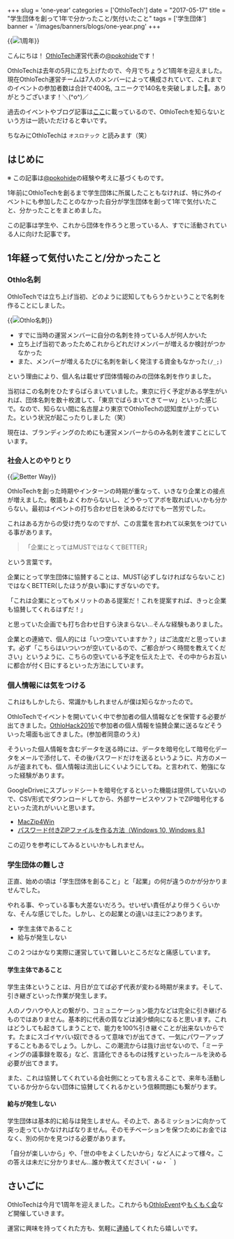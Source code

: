 +++
slug = 'one-year'
categories = ['OthloTech']
date = "2017-05-17"
title = "学生団体を創って1年で分かったこと/気付いたこと"
tags = ['学生団体']
banner = '/images/banners/blogs/one-year.png'
+++

{{<image src="/images/blogs/20170517/one-year.png"  alt="1周年" >}}

こんにちは！ [OthloTech](https://www.othlo.tech)運営代表の[@pokohide](https://twitter.com/hyde141421356)です！

OthloTechは去年の5月に立ち上げたので、今月でちょうど1周年を迎えました。現在OthloTech運営チームは7人のメンバーによって構成されていて、これまでのイベントの参加者数は合計で400名, ユニークで140名を突破しました🎉。ありがとうございます！＼(^o^)／

過去のイベントやブログ記事は[ここ](https://www.othlo.tech/events)に載っているので、OthloTechを知らないという方は一読いただけると幸いです。

ちなみにOthloTechは `オスロテック` と読みます（笑）

## はじめに

※ この記事は[@pokohide](https://twitter.com/hyde141421356)の経験や考えに基づくものです。

1年前にOthloTechを創るまで学生団体に所属したこともなければ、特に外のイベントにも参加したことのなかった自分が学生団体を創って1年で気付いたこと、分かったことをまとめました。

この記事は学生や、これから団体を作ろうと思っている人、すでに活動されている人に向けた記事です。

## 1年経って気付いたこと/分かったこと

### Othlo名刺

OthloTechでは立ち上げ当初、どのように認知してもらうかということで名刺を作ることにしました。

{{<image src="/images/blogs/20170517/card.png"  alt="Othlo名刺" >}}

* すでに当時の運営メンバーに自分の名刺を持っている人が何人かいた
* 立ち上げ当初であったためこれからどれだけメンバーが増えるか検討がつかなかった
* また、メンバーが増えるたびに名刺を新しく発注する資金もなかった`(/_;)`

という理由により、個人名は載せず団体情報のみの団体名刺を作りました。

当初はこの名刺をひたすらばらまいていました。東京に行く予定がある学生がいれば、団体名刺を数十枚渡して、「東京でばらまいてきてーｗ」といった感じで。なので、知らない間に名古屋より東京でOthloTechの認知度が上がっていた。という状況が起こったりしました（笑）

現在は、ブランディングのためにも運営メンバーからのみ名刺を渡すことにしています。

### 社会人とのやりとり

{{<image src="/images/blogs/20170517/better.png"  alt="Better Way" >}}

OthloTechを創った時期やインターンの時期が重なって、いきなり企業との接点が増えました。敬語もよくわからないし、どうやってアポを取ればいいかも分からない。最初はイベントの打ち合わせ日を決めるだけでも一苦労でした。

これはある方からの受け売りなのですが、この言葉を言われて以来気をつけている事があります。

> 「企業にとってはMUSTではなくてBETTER」

という言葉です。

企業にとって学生団体に協賛することは、MUST(必ずしなければならないこと)ではなくBETTER(したほうが良い事)にすぎないのです。

「これは企業にとってもメリットのある提案だ！これを提案すれば、きっと企業も協賛してくれるはずだ！」

と思っていた企画でも打ち合わせ日すら決まらない...そんな経験もありました。

企業との連絡で、個人的には「いつ空いていますか？」はご法度だと思っています。必ず「こちらはいついつが空いているので、ご都合がつく時間を教えてください」というように、こちらの空いている予定を伝えた上で、その中からお互いに都合が付く日にするといった方法にしています。

### 個人情報には気をつける

これはもしかしたら、常識かもしれませんが僕は知らなかったので。

OthloTechでイベントを開いていく中で参加者の個人情報などを保管する必要が出てきました。[OthloHack2016](http://hack.othlo.tech)で参加者の個人情報を協賛企業に送るなどそういった場面も出てきました。(参加者同意のうえ)

そういった個人情報を含むデータを送る時には、データを暗号化して暗号化データをメールで添付して、その後パスワードだけを送るというように、片方のメールが盗まれても、個人情報は流出しにくいようにしてね。と言われて、勉強になった経験があります。

GoogleDriveにスプレッドシートを暗号化するといった機能は提供していないので、CSV形式でダウンロードしてから、外部サービスやソフトでZIP暗号化するといった流れがいいと思います。

* [MacZip4Win](http://ynomura.com/home/?page_id=116)
* [パスワード付きZIPファイルを作る方法（Windows 10, Windows 8.1](http://did2memo.net/2016/01/02/windows-password-zip/)

この辺りを参考にしてみるといいかもしれません。

### 学生団体の難しさ

正直、始めの頃は「学生団体を創ること」と「起業」の何が違うのかが分かりませんでした。

やれる事、やっている事も大差ないだろう。せいぜい責任がより伴うくらいかな、そんな感じでした。しかし、との起業との違いは主に2つあります。

* 学生主体であること
* 給与が発生しない

この２つはかなり実際に運営していて難しいところだなと痛感しています。

#### 学生主体であること

学生主体ということは、月日が立てば必ず代表が変わる時期が来ます。そして、引き継ぎといった作業が発生します。

人のノウハウや人との繋がり、コミュニケーション能力などは完全に引き継げるものではありません。基本的に代表の質などは減少傾向になると思います。これはどうしても起きてしまうことで、能力を100%引き継ぐことが出来ないからです。たまにスゴイヤバい奴(できるって意味で)が出てきて、一気にパワーアップすることもあるでしょう。しかし、この潮流からは抜け出せないので、「ミーティングの議事録を取る」など、言語化できるものは残すといったルールを決める必要が出てきます。

また、これは協賛してくれている会社側にとっても言えることで、来年も活動しているか分からない団体に協賛してくれるかという信頼問題にも繋がります。

#### 給与が発生しない

学生団体は基本的に給与は発生しません。その上で、あるミッションに向かって突っ走っていかなければなりません。そのモチベーションを保つためにお金ではなく、別の何かを見つける必要があります。

「自分が楽しいから」や、「世の中をよくしたいから」など人によって様々。この答えは未だに分かりません...誰か教えてください(´・ω・｀)

## さいごに
OthloTechは今月で1周年を迎えました。これからも[OthloEvent](https://www.othlo.tech/events)や[もくもく会](https://www.othlo.tech/blogs/mokumoku/)など開催していきます。

運営に興味を持ってくれた方も、気軽に[連絡](https://www.othlo.tech/contact)してくれたら嬉しいです。
